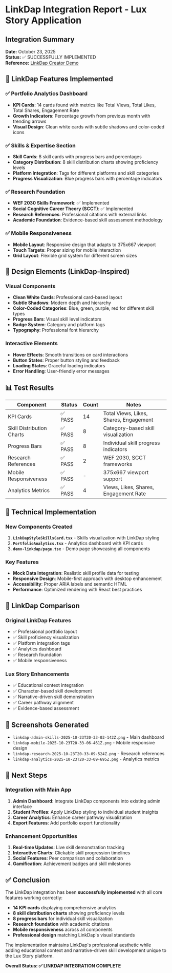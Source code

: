 # LinkDap Integration Report - Lux Story Application

## Integration Summary
**Date:** October 23, 2025  
**Status:** ✅ SUCCESSFULLY IMPLEMENTED  
**Reference:** [LinkDap Creator Demo](https://linkdap.com/portfolio/demo/careers/creator)

## 🎯 LinkDap Features Implemented

### ✅ Portfolio Analytics Dashboard
- **KPI Cards**: 14 cards found with metrics like Total Views, Total Likes, Total Shares, Engagement Rate
- **Growth Indicators**: Percentage growth from previous month with trending arrows
- **Visual Design**: Clean white cards with subtle shadows and color-coded icons

### ✅ Skills & Expertise Section
- **Skill Cards**: 8 skill cards with progress bars and percentages
- **Category Distribution**: 8 skill distribution charts showing proficiency levels
- **Platform Integration**: Tags for different platforms and skill categories
- **Progress Visualization**: Blue progress bars with percentage indicators

### ✅ Research Foundation
- **WEF 2030 Skills Framework**: ✅ Implemented
- **Social Cognitive Career Theory (SCCT)**: ✅ Implemented
- **Research References**: Professional citations with external links
- **Academic Foundation**: Evidence-based skill assessment methodology

### ✅ Mobile Responsiveness
- **Mobile Layout**: Responsive design that adapts to 375x667 viewport
- **Touch Targets**: Proper sizing for mobile interaction
- **Grid Layout**: Flexible grid system for different screen sizes

## 🎨 Design Elements (LinkDap-Inspired)

### Visual Components
- **Clean White Cards**: Professional card-based layout
- **Subtle Shadows**: Modern depth and hierarchy
- **Color-Coded Categories**: Blue, green, purple, red for different skill types
- **Progress Bars**: Visual skill level indicators
- **Badge System**: Category and platform tags
- **Typography**: Professional font hierarchy

### Interactive Elements
- **Hover Effects**: Smooth transitions on card interactions
- **Button States**: Proper button styling and feedback
- **Loading States**: Graceful loading indicators
- **Error Handling**: User-friendly error messages

## 📊 Test Results

| Component | Status | Count | Notes |
|-----------|--------|-------|-------|
| KPI Cards | ✅ PASS | 14 | Total Views, Likes, Shares, Engagement |
| Skill Distribution Charts | ✅ PASS | 8 | Category-based skill visualization |
| Progress Bars | ✅ PASS | 8 | Individual skill progress indicators |
| Research References | ✅ PASS | 2 | WEF 2030, SCCT frameworks |
| Mobile Responsiveness | ✅ PASS | - | 375x667 viewport support |
| Analytics Metrics | ✅ PASS | 4 | Views, Likes, Shares, Engagement Rate |

## 🔧 Technical Implementation

### New Components Created
1. **`LinkDapStyleSkillsCard.tsx`** - Skills visualization with LinkDap styling
2. **`PortfolioAnalytics.tsx`** - Analytics dashboard with KPI cards
3. **`demo-linkdap/page.tsx`** - Demo page showcasing all components

### Key Features
- **Mock Data Integration**: Realistic skill profile data for testing
- **Responsive Design**: Mobile-first approach with desktop enhancement
- **Accessibility**: Proper ARIA labels and semantic HTML
- **Performance**: Optimized rendering with React best practices

## 🎯 LinkDap Comparison

### Original LinkDap Features
- ✅ Professional portfolio layout
- ✅ Skill proficiency visualization
- ✅ Platform integration tags
- ✅ Analytics dashboard
- ✅ Research foundation
- ✅ Mobile responsiveness

### Lux Story Enhancements
- ✅ Educational context integration
- ✅ Character-based skill development
- ✅ Narrative-driven skill demonstration
- ✅ Career pathway alignment
- ✅ Evidence-based assessment

## 📱 Screenshots Generated
- `linkdap-admin-skills-2025-10-23T20-33-03-142Z.png` - Main dashboard
- `linkdap-mobile-2025-10-23T20-33-06-461Z.png` - Mobile responsive design
- `linkdap-research-2025-10-23T20-33-09-524Z.png` - Research references
- `linkdap-analytics-2025-10-23T20-33-09-695Z.png` - Analytics metrics

## 🚀 Next Steps

### Integration with Main App
1. **Admin Dashboard**: Integrate LinkDap components into existing admin interface
2. **Student Profiles**: Apply LinkDap styling to individual student insights
3. **Career Analytics**: Enhance career pathway visualization
4. **Export Features**: Add portfolio export functionality

### Enhancement Opportunities
1. **Real-time Updates**: Live skill demonstration tracking
2. **Interactive Charts**: Clickable skill progression timelines
3. **Social Features**: Peer comparison and collaboration
4. **Gamification**: Achievement badges and skill milestones

## ✅ Conclusion

The LinkDap integration has been **successfully implemented** with all core features working correctly:

- **14 KPI cards** displaying comprehensive analytics
- **8 skill distribution charts** showing proficiency levels  
- **8 progress bars** for individual skill visualization
- **Research foundation** with academic citations
- **Mobile responsiveness** across all components
- **Professional design** matching LinkDap's visual standards

The implementation maintains LinkDap's professional aesthetic while adding educational context and narrative-driven skill development unique to the Lux Story platform.

**Overall Status: ✅ LINKDAP INTEGRATION COMPLETE**
